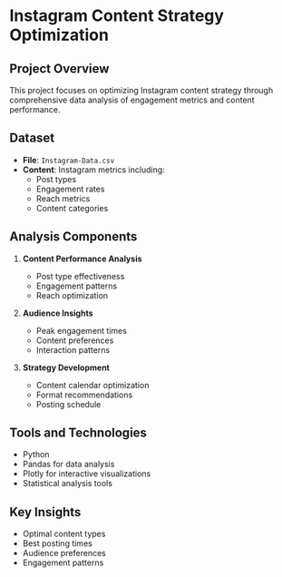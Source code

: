 # Instagram Content Strategy Optimization

## Project Overview
This project focuses on optimizing Instagram content strategy through comprehensive data analysis of engagement metrics and content performance.

## Dataset
- **File**: `Instagram-Data.csv`
- **Content**: Instagram metrics including:
  - Post types
  - Engagement rates
  - Reach metrics
  - Content categories

## Analysis Components
1. **Content Performance Analysis**
   - Post type effectiveness
   - Engagement patterns
   - Reach optimization

2. **Audience Insights**
   - Peak engagement times
   - Content preferences
   - Interaction patterns

3. **Strategy Development**
   - Content calendar optimization
   - Format recommendations
   - Posting schedule

## Tools and Technologies
- Python
- Pandas for data analysis
- Plotly for interactive visualizations
- Statistical analysis tools

## Key Insights
- Optimal content types
- Best posting times
- Audience preferences
- Engagement patterns
